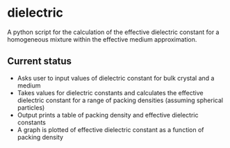 dielectric
==========

A python script for the calculation of the effective dielectric constant for a homogeneous mixture 
within the effective medium approximation. 

Current status
--------------

* Asks user to input values of dielectric constant for bulk crystal and a medium
* Takes values for dielectric constants and calculates the effective dielectric constant for a range 
  of packing densities (assuming spherical particles)
* Output prints a table of packing density and effective dielectric constants
* A graph is plotted of effective dielectric constant as a function of packing density
